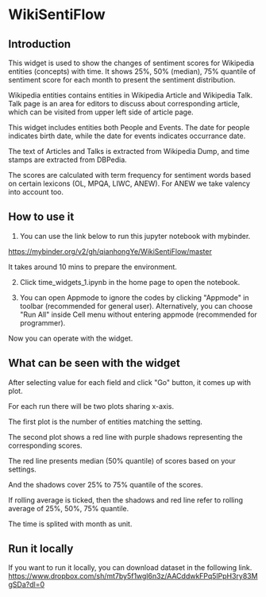 # WikiSentiFlow

## Introduction

This widget is used to show the changes of sentiment scores for Wikipedia entities (concepts) with time. It shows 25%, 50% (median), 75% quantile of sentiment score for each month to present the sentiment distribution.

Wikipedia entities contains entities in Wikipedia Article and Wikipedia Talk. Talk page is an area for editors to discuss about corresponding article, which can be visited from upper left side of article page.

This widget includes entities both People and Events. The date for people indicates birth date, while the date for events indicates occurrance date.

The text of Articles and Talks is extracted from Wikipedia Dump, and time stamps are extracted from DBPedia.

The scores are calculated with term frequency for sentiment words based on certain lexicons (OL, MPQA, LIWC, ANEW). For ANEW we take valency into account too.

## How to use it

1. You can use the link below to run this jupyter notebook with mybinder.

https://mybinder.org/v2/gh/qianhongYe/WikiSentiFlow/master

It takes around 10 mins to prepare the environment.

2. Click time_widgets_1.ipynb in the home page to open the notebook.

3. You can open Appmode to ignore the codes by clicking "Appmode" in toolbar (recommended for general user). Alternatively, you can choose "Run All" inside Cell menu without entering appmode (recommended for programmer).

Now you can operate with the widget.

## What can be seen with the widget

After selecting value for each field and click "Go" button, it comes up with plot.

For each run there will be two plots sharing x-axis. 

The first plot is the number of entities matching the setting.

The second plot shows a red line with purple shadows representing the corresponding scores. 

The red line presents median (50% quantile) of scores based on your settings.

And the shadows cover 25% to 75% quantile of the scores.

If rolling average is ticked, then the shadows and red line refer to rolling average of 25%, 50%, 75% quantile.

The time is splited with month as unit.

## Run it locally

If you want to run it locally, you can download dataset in the following link.
https://www.dropbox.com/sh/mt7by5f1wgl6n3z/AACddwkFPq5lPpH3ry83MgSDa?dl=0


